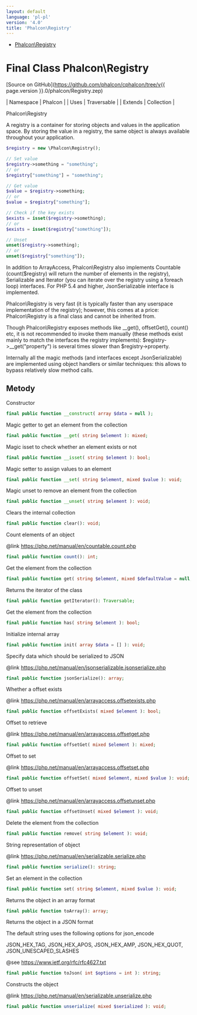 ```yaml
---
layout: default
language: 'pl-pl'
version: '4.0'
title: 'Phalcon\Registry'
---
```


* [Phalcon\Registry](#registry)

<h1 id="registry">Final Class Phalcon\Registry</h1>

[Source on GitHub](https://github.com/phalcon/cphalcon/tree/v{{ page.version }}.0/phalcon/Registry.zep)

| Namespace | Phalcon | | Uses | Traversable | | Extends | Collection |

Phalcon\Registry

A registry is a container for storing objects and values in the application space. By storing the value in a registry, the same object is always available throughout your application.

```php
$registry = new \Phalcon\Registry();

// Set value
$registry->something = "something";
// or
$registry["something"] = "something";

// Get value
$value = $registry->something;
// or
$value = $registry["something"];

// Check if the key exists
$exists = isset($registry->something);
// or
$exists = isset($registry["something"]);

// Unset
unset($registry->something);
// or
unset($registry["something"]);
```

In addition to ArrayAccess, Phalcon\Registry also implements Countable (count($registry) will return the number of elements in the registry), Serializable and Iterator (you can iterate over the registry using a foreach loop) interfaces. For PHP 5.4 and higher, JsonSerializable interface is implemented.

Phalcon\Registry is very fast (it is typically faster than any userspace implementation of the registry); however, this comes at a price: Phalcon\Registry is a final class and cannot be inherited from.

Though Phalcon\Registry exposes methods like __get(), offsetGet(), count() etc, it is not recommended to invoke them manually (these methods exist mainly to match the interfaces the registry implements): $registry->__get("property") is several times slower than $registry->property.

Internally all the magic methods (and interfaces except JsonSerializable) are implemented using object handlers or similar techniques: this allows to bypass relatively slow method calls.

## Metody

Constructor

```php
final public function __construct( array $data = null );
```

Magic getter to get an element from the collection

```php
final public function __get( string $element ): mixed;
```

Magic isset to check whether an element exists or not

```php
final public function __isset( string $element ): bool;
```

Magic setter to assign values to an element

```php
final public function __set( string $element, mixed $value ): void;
```

Magic unset to remove an element from the collection

```php
final public function __unset( string $element ): void;
```

Clears the internal collection

```php
final public function clear(): void;
```

Count elements of an object

@link https://php.net/manual/en/countable.count.php

```php
final public function count(): int;
```

Get the element from the collection

```php
final public function get( string $element, mixed $defaultValue = null, string $cast = null ): mixed;
```

Returns the iterator of the class

```php
final public function getIterator(): Traversable;
```

Get the element from the collection

```php
final public function has( string $element ): bool;
```

Initialize internal array

```php
final public function init( array $data = [] ): void;
```

Specify data which should be serialized to JSON

@link https://php.net/manual/en/jsonserializable.jsonserialize.php

```php
final public function jsonSerialize(): array;
```

Whether a offset exists

@link https://php.net/manual/en/arrayaccess.offsetexists.php

```php
final public function offsetExists( mixed $element ): bool;
```

Offset to retrieve

@link https://php.net/manual/en/arrayaccess.offsetget.php

```php
final public function offsetGet( mixed $element ): mixed;
```

Offset to set

@link https://php.net/manual/en/arrayaccess.offsetset.php

```php
final public function offsetSet( mixed $element, mixed $value ): void;
```

Offset to unset

@link https://php.net/manual/en/arrayaccess.offsetunset.php

```php
final public function offsetUnset( mixed $element ): void;
```

Delete the element from the collection

```php
final public function remove( string $element ): void;
```

String representation of object

@link https://php.net/manual/en/serializable.serialize.php

```php
final public function serialize(): string;
```

Set an element in the collection

```php
final public function set( string $element, mixed $value ): void;
```

Returns the object in an array format

```php
final public function toArray(): array;
```

Returns the object in a JSON format

The default string uses the following options for json_encode

JSON_HEX_TAG, JSON_HEX_APOS, JSON_HEX_AMP, JSON_HEX_QUOT, JSON_UNESCAPED_SLASHES

@see https://www.ietf.org/rfc/rfc4627.txt

```php
final public function toJson( int $options = int ): string;
```

Constructs the object

@link https://php.net/manual/en/serializable.unserialize.php

```php
final public function unserialize( mixed $serialized ): void;
```